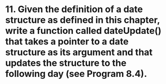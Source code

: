 # 11. Given the definition of a date structure as defined in this chapter, write a function called dateUpdate() that takes a pointer to a date structure as its argument and that updates the structure to the following day (see Program 8.4).